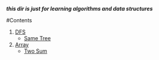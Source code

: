 ___this dir is just for learning algorithms and data structures___

#Contents
1. [DFS](./DFS)</br>
    + [Same Tree](./DFS/SameTree.cpp)</br>
2. [Array](./Array)</br>
    + [Two Sum](./Array/Two\_Sum.cpp)</br>
